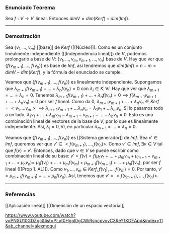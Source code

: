 ### Enunciado Teorema

Sea $f: V \rightarrow V'$ lineal. Entonces $dimV = dim(Kerf) + dim(Imf)$.

---
### Demostración

Sea $\{v_1, \dots, v_m\}$ [[base]] de $Kerf$ ([[Núcleo]]). Como es un conjunto linealmente independiente ([[Independencia lineal]]) de $V$, podemos prolongarlo a base de $V$: $\{v_1, \dots, v_m, v_{m+1}, \dots, v_n\}$ base de $V$. Hay que ver que $\{f(v_{m+1}), \dots, f(v_n) \}$ es base de $Imf$, así tendremos que $dim(Imf) = n-m = dimV - dim(Kerf)$, y la fórmula del enunciado se cumple.

Veamos que $\{f(v_{m+1}), \dots, f(v_n) \}$ es linealmente independiente. Supongamos que $\lambda_{m+1} f(v_{m+1}) + \dots + \lambda_n f(v_n) = 0$ con $\lambda_i \in K, \forall i$. Hay que ver que $\lambda_{m+1} = \dots = \lambda_n = 0$. Tenemos $\lambda_{m+1} f(v_{m+1}) + \dots + \lambda_n f(v_n) = 0 \implies f(\lambda_{m+1}v_{m+1} + \dots + \lambda_n v_n) = 0$ por ser $f$ lineal. Como da $0$, $\lambda_{m+1} v_{m+1} + \dots + \lambda_n v_n \in Kerf = <v_1, \dots v_m> \implies \lambda_{m+1} v_{m+1} + \dots \lambda_n v_n = \lambda_1 v_1 + \dots \lambda_m v_n$. Si lo pasamos todo a un lado, $\lambda_1 v_1 + \dots + \lambda_m v_m - \lambda_{m+1} - v_{m+1} - \dots - \lambda_n v_n = 0$. Esto es una combinación lineal de vectores de la base de $V$, por lo que es linealmente independiente. Así, $\lambda_i = 0, \forall i$, en particular $\lambda_{m+1} = \dots = \lambda_n = 0$.

Veamos que $\{f(v_{m+1}), \dots, f(v_n) \}$ es [[Sistema generador]] de $Imf$. Sea $v' \in Imf$, queremos ver que $v' \in <f(v_{m+1}), \dots, f(v_n)>$. Como $v' \in Imf, \exists v \in V$ tal que $f(v) = v'$. Entonces, dado que $v \in V$ se puede escribir como combinación lineal de su base: $v' = f(v) = f(\mu_1 v_1 + \dots + \mu_m v_m + \mu_{m+1} + v_{m+1} + \dots + \mu_n v_n) =$ $\mu_1 f(v_1) + \dots + \mu_m f(v_m) + \mu_{m+1} f(v_{m+1}) + \dots + \mu_n f(v_n)$, por ser $f$ lineal ([[Prop 1. AL]]). Como $v_1, \dots, v_m \in Kerf, f(v_1), \dots, f(v_m) = 0$. Por tanto, $v' = \mu_{m+1} f(v_{m+1}) + \dots + \mu_n f(v_n)$. Así, tenemos que $v' = <f(v_{m+1}), \dots, f(v_n)>$.


---
### Referencias

[[Aplicación lineal]]
[[Dimensión de un espacio vectorial]]

https://www.youtube.com/watch?v=PNXU10GDZgc&list=PLxt0Hgnl0gCWiRspcpvoyC3ReYfXDEApd&index=11&ab_channel=alexmoqui